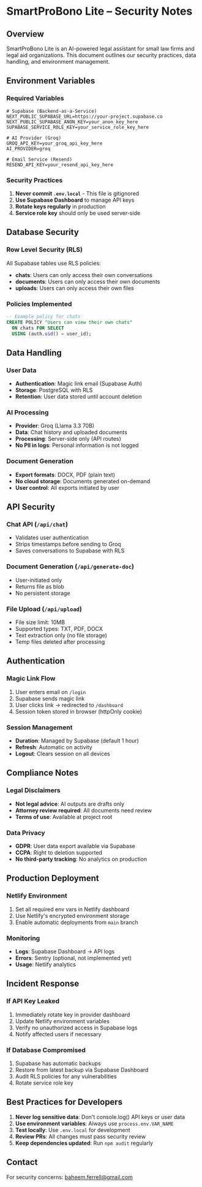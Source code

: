 # SmartProBono Lite – Security Notes

## Overview
SmartProBono Lite is an AI-powered legal assistant for small law firms and legal aid organizations. This document outlines our security practices, data handling, and environment management.

## Environment Variables

### Required Variables
```env
# Supabase (Backend-as-a-Service)
NEXT_PUBLIC_SUPABASE_URL=https://your-project.supabase.co
NEXT_PUBLIC_SUPABASE_ANON_KEY=your_anon_key_here
SUPABASE_SERVICE_ROLE_KEY=your_service_role_key_here

# AI Provider (Groq)
GROQ_API_KEY=your_groq_api_key_here
AI_PROVIDER=groq

# Email Service (Resend)
RESEND_API_KEY=your_resend_api_key_here
```

### Security Practices
1. **Never commit `.env.local`** - This file is gitignored
2. **Use Supabase Dashboard** to manage API keys
3. **Rotate keys regularly** in production
4. **Service role key** should only be used server-side

## Database Security

### Row Level Security (RLS)
All Supabase tables use RLS policies:

- **chats**: Users can only access their own conversations
- **documents**: Users can only access their own documents
- **uploads**: Users can only access their own files

### Policies Implemented
```sql
-- Example policy for chats
CREATE POLICY "Users can view their own chats" 
  ON chats FOR SELECT 
  USING (auth.uid() = user_id);
```

## Data Handling

### User Data
- **Authentication**: Magic link email (Supabase Auth)
- **Storage**: PostgreSQL with RLS
- **Retention**: User data stored until account deletion

### AI Processing
- **Provider**: Groq (Llama 3.3 70B)
- **Data**: Chat history and uploaded documents
- **Processing**: Server-side only (API routes)
- **No PII in logs**: Personal information is not logged

### Document Generation
- **Export formats**: DOCX, PDF (plain text)
- **No cloud storage**: Documents generated on-demand
- **User control**: All exports initiated by user

## API Security

### Chat API (`/api/chat`)
- Validates user authentication
- Strips timestamps before sending to Groq
- Saves conversations to Supabase with RLS

### Document Generation (`/api/generate-doc`)
- User-initiated only
- Returns file as blob
- No persistent storage

### File Upload (`/api/upload`)
- File size limit: 10MB
- Supported types: TXT, PDF, DOCX
- Text extraction only (no file storage)
- Temp files deleted after processing

## Authentication

### Magic Link Flow
1. User enters email on `/login`
2. Supabase sends magic link
3. User clicks link → redirected to `/dashboard`
4. Session token stored in browser (httpOnly cookie)

### Session Management
- **Duration**: Managed by Supabase (default 1 hour)
- **Refresh**: Automatic on activity
- **Logout**: Clears session on all devices

## Compliance Notes

### Legal Disclaimers
- **Not legal advice**: AI outputs are drafts only
- **Attorney review required**: All documents need review
- **Terms of use**: Available at project root

### Data Privacy
- **GDPR**: User data export available via Supabase
- **CCPA**: Right to deletion supported
- **No third-party tracking**: No analytics on production

## Production Deployment

### Netlify Environment
1. Set all required env vars in Netlify dashboard
2. Use Netlify's encrypted environment storage
3. Enable automatic deployments from `main` branch

### Monitoring
- **Logs**: Supabase Dashboard → API logs
- **Errors**: Sentry (optional, not implemented yet)
- **Usage**: Netlify analytics

## Incident Response

### If API Key Leaked
1. Immediately rotate key in provider dashboard
2. Update Netlify environment variables
3. Verify no unauthorized access in Supabase logs
4. Notify affected users if necessary

### If Database Compromised
1. Supabase has automatic backups
2. Restore from latest backup via Supabase Dashboard
3. Audit RLS policies for any vulnerabilities
4. Rotate service role key

## Best Practices for Developers

1. **Never log sensitive data**: Don't console.log() API keys or user data
2. **Use environment variables**: Always use `process.env.VAR_NAME`
3. **Test locally**: Use `.env.local` for development
4. **Review PRs**: All changes must pass security review
5. **Keep dependencies updated**: Run `npm audit` regularly

## Contact
For security concerns: baheem.ferrell@gmail.com

